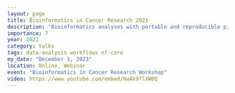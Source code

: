 ```yaml
---
layout: page
title: Bioinformatics in Cancer Research 2021
description: "Bioinformatics analyses with portable and reproducible pipelines on public data"
importance: 7
year: 2021
category: talks
tags: data-analysis workflows nf-core
my_date: "December 1, 2023"
location: Online, Webinar
event: "Bioinformatics in Cancer Research Workshop"
video: https://www.youtube.com/embed/HaAk9flXW0Q
---
```


